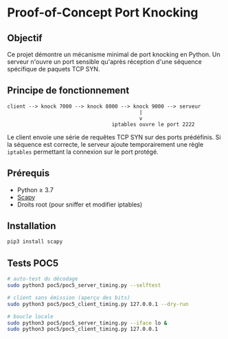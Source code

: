 # Proof-of-Concept Port Knocking

## Objectif
Ce projet démontre un mécanisme minimal de port knocking en Python.
Un serveur n'ouvre un port sensible qu'après réception d'une séquence
spécifique de paquets TCP SYN.

## Principe de fonctionnement

```
client --> knock 7000 --> knock 8000 --> knock 9000 --> serveur
                                           |
                                           v
                                  iptables ouvre le port 2222
```

Le client envoie une série de requêtes TCP SYN sur des ports prédéfinis.
Si la séquence est correcte, le serveur ajoute temporairement une règle
`iptables` permettant la connexion sur le port protégé.

## Prérequis

- Python ≥ 3.7
- [Scapy](https://scapy.net)
- Droits root (pour sniffer et modifier iptables)

## Installation

```bash
pip3 install scapy
```

## Tests POC5

```bash
# auto-test du décodage
sudo python3 poc5/poc5_server_timing.py --selftest

# client sans émission (aperçu des bits)
sudo python3 poc5/poc5_client_timing.py 127.0.0.1 --dry-run

# boucle locale
sudo python3 poc5/poc5_server_timing.py --iface lo &
sudo python3 poc5/poc5_client_timing.py 127.0.0.1
```

